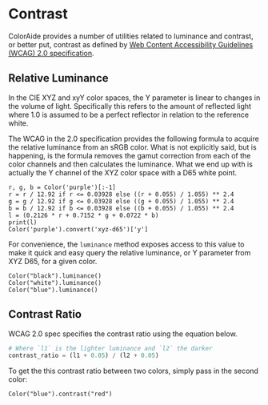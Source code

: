 # Contrast

ColorAide provides a number of utilities related to luminance and contrast, or better put, contrast as defined by
[Web Content Accessibility Guidelines (WCAG) 2.0 specification](https://www.w3.org/TR/WCAG20/).

## Relative Luminance

In the CIE XYZ and xyY color spaces, the Y parameter is linear to changes in the volume of light. Specifically this
refers to the amount of reflected light where 1.0 is assumed to be a perfect reflector in relation to the reference
white.

The WCAG in the 2.0 specification provides the following formula to acquire the relative luminance from an sRGB
color. What is not explicitly said, but is happening, is the formula removes the gamut correction from each of the color
channels and then calculates the luminance. What we end up with is actually the Y channel of the XYZ color space with a
D65 white point.

```playground
r, g, b = Color('purple')[:-1]
r = r / 12.92 if r <= 0.03928 else ((r + 0.055) / 1.055) ** 2.4
g = g / 12.92 if g <= 0.03928 else ((g + 0.055) / 1.055) ** 2.4
b = b / 12.92 if b <= 0.03928 else ((b + 0.055) / 1.055) ** 2.4
l = (0.2126 * r + 0.7152 * g + 0.0722 * b)
print(l)
Color('purple').convert('xyz-d65')['y']
```

For convenience, the `luminance` method exposes access to this value to make it quick and easy query the relative
luminance, or Y parameter from XYZ D65, for a given color.

```playground
Color("black").luminance()
Color("white").luminance()
Color("blue").luminance()
```

## Contrast Ratio

WCAG 2.0 spec specifies the contrast ratio using the equation below.

```py
# Where `l1` is the lighter luminance and `l2` the darker
contrast_ratio = (l1 + 0.05) / (l2 + 0.05)
```
To get the this contrast ratio between two colors, simply pass in the second color:

```playground
Color("blue").contrast("red")
```
